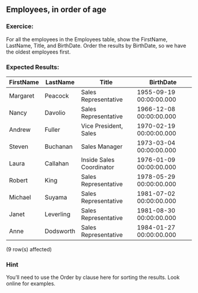 ## Employees, in order of age

### Exercice:

For all the employees in the Employees table, show the FirstName, LastName, Title, and BirthDate. Order the results by BirthDate, so we have the oldest employees first.

### Expected Results:

| FirstName  | LastName    | Title                        | BirthDate               |
|------------|-------------|------------------------------|-------------------------|
| Margaret   | Peacock     | Sales Representative         | 1955-09-19 00:00:00.000 |
| Nancy      | Davolio     | Sales Representative         | 1966-12-08 00:00:00.000 |
| Andrew     | Fuller      | Vice President, Sales        | 1970-02-19 00:00:00.000 |
| Steven     | Buchanan    | Sales Manager                | 1973-03-04 00:00:00.000 |
| Laura      | Callahan    | Inside Sales Coordinator     | 1976-01-09 00:00:00.000 |
| Robert     | King        | Sales Representative         | 1978-05-29 00:00:00.000 |
| Michael    | Suyama      | Sales Representative         | 1981-07-02 00:00:00.000 |
| Janet      | Leverling   | Sales Representative         | 1981-08-30 00:00:00.000 |
| Anne       | Dodsworth   | Sales Representative         | 1984-01-27 00:00:00.000 |

(9 row(s) affected)

### Hint

You’ll need to use the Order by clause here for sorting the results. Look
online for examples.